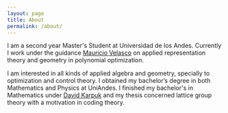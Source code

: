 ```yaml
---
layout: page
title: About
permalink: /about/
---
```


I am a second year Master's Student at Universidad de los Andes. Currently I work under the guidance [Mauricio Velasco](http://wwwprof.uniandes.edu.co/~mvelasco/Velasco.html) on applied representation theory and geometry in polynomial optimization.

I am interested in all kinds of applied algebra and geometry, specially to optimization and control theory. I obtained my bachelor’s degree in both Mathematics and Physics at UniAndes. I finished my bachelor's in Mathematics under [David Karpuk](https://sites.google.com/view/davidkarpuk/home) and my thesis concerned lattice group theory with a motivation in coding theory. 
